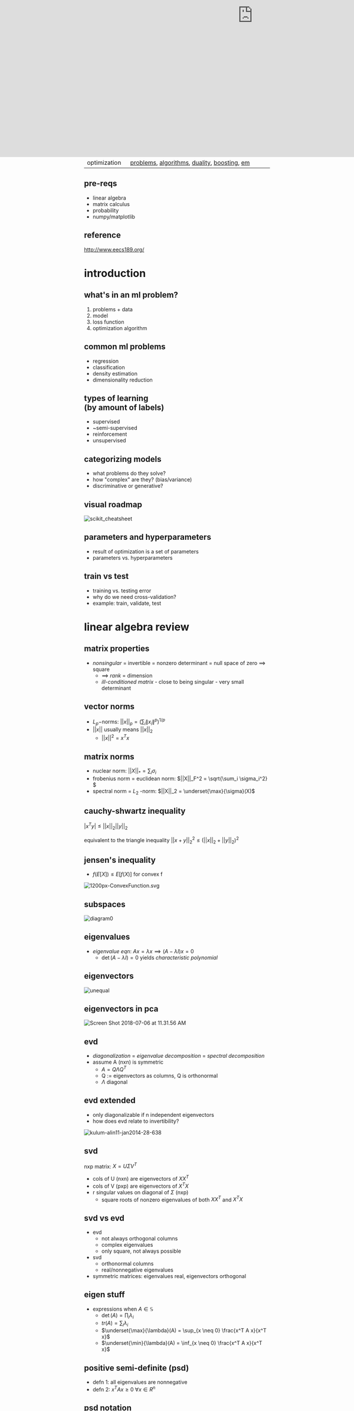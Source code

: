 ```yaml
---
title: ml slides
separator: '----'
verticalSeparator: '---'
highlightTheme: ir-black
typora-copy-images-to: ./assets_files
revealOptions:
    transition: 'slide'
	transitionSpeed: 'fast'
---
```


<h1> machine learning </h1>
*press esc to navigate slides*

**<a href="https://twitter.com/csinva_">@csinva_</a>**

[![](assets_files/GitHub-Mark-64px.png)](https://github.com/csinva/csinva.github.io/blob/master/_slides/ml_slides/slides.md)



## <div> </div>

| Section               | Topic              |
| -- | -- |
| general | [intro](https://csinva.github.io/pres/189/#/1), [linear algebra](https://csinva.github.io/pres/189/#/2), [gaussian](https://csinva.github.io/pres/189/#/6), [parameter estimation](https://csinva.github.io/pres/189/#/4), [bias-variance](https://csinva.github.io/pres/189/#/5) |
| regression | [lin reg](https://csinva.github.io/pres/189/#/3), [LS](https://csinva.github.io/pres/189/#/7), [kernels](https://csinva.github.io/pres/189/#/9), [sparsity](https://csinva.github.io/pres/189/#/20) |
| dim reduction | [dim reduction](https://csinva.github.io/pres/189/#/8)|
| classification | [discr. vs. generative](https://csinva.github.io/pres/189/#/13), [nearest neighbor](https://csinva.github.io/pres/189/#/19), [DNNs](https://csinva.github.io/pres/189/#/12), [log. regression](https://csinva.github.io/pres/189/#/14), [lda/qda](https://csinva.github.io/pres/189/#/15), [decision trees](https://csinva.github.io/pres/189/#/21), [svms](https://csinva.github.io/pres/189/#/17) |
| optimization | [problems](https://csinva.github.io/pres/189/#/10), [algorithms](https://csinva.github.io/pres/189/#/11), [duality](https://csinva.github.io/pres/189/#/18), [boosting](https://csinva.github.io/pres/189/#/22), [em](https://csinva.github.io/pres/189/#/16) |



## pre-reqs

- linear algebra
- matrix calculus
- probability
- numpy/matplotlib

## reference

http://www.eecs189.org/



# introduction

## what's in an ml problem?

1. problems + data
2. model
3. loss function
4. optimization algorithm

## common ml problems

- regression
- classification
- density estimation
- dimensionality reduction

## types of learning <br>(by amount of labels)

- supervised
- ~semi-supervised
- reinforcement
- unsupervised

## categorizing models

- what problems do they solve?
- how "complex" are they? (bias/variance)
- discriminative or generative?

## visual roadmap

![scikit_cheatsheet](assets_files/scikit_cheatsheet.png)

## parameters and hyperparameters

- result of optimization is a set of parameters
- parameters vs. hyperparameters

## train vs test

- training vs. testing error
- why do we need cross-validation?
- example: train, validate, test

# linear algebra review

## matrix properties

- *nonsingular* = invertible = nonzero determinant = null space of zero $\implies$ square
  - $\implies$ *rank* = dimension
  - *ill-conditioned matrix* - close to being singular - very small determinant

## vector norms

- $L_p-$norms: $||x||_p = (\sum_i \|x_i\|^p)^{1/p}$
- $||x||$ usually means $||x||_2$
  - $||x||^2 = x^Tx$


## matrix norms

- nuclear norm: $||X||_* = \sum_i \sigma_i$
- frobenius norm = euclidean norm: $||X||_F^2 =  \sqrt{\sum_i \sigma_i^2} $
- spectral norm = $L_2$ -norm: $||X||_2 = \underset{\max}{\sigma}(X)$

## cauchy-shwartz inequality

$|x^T y| \leq ||x||_2 ||y||_2$

equivalent to the triangle inequality $||x+y||_2^2 \leq (||x||_2 + ||y||_2)^2$

## jensen's inequality

- $f(E[X]) \leq E[f(X)]$ for convex f

![1200px-ConvexFunction.svg](assets_files/1200px-ConvexFunction.png)

## subspaces

![diagram0](assets_files/diagram0.svg)

## eigenvalues

- *eigenvalue eqn*: $Ax = \lambda x \implies (A-\lambda I)x=0$
  - $\det(A-\lambda I) = 0$ yields *characteristic polynomial*

## eigenvectors

![unequal](assets_files/unequal.png)

## eigenvectors in pca

![Screen Shot 2018-07-06 at 11.31.56 AM](assets_files/eigenvalues_transformed.jpg)

## evd

- *diagonalization* = *eigenvalue decomposition* = *spectral decomposition*
- assume A (nxn) is symmetric
  - $A = Q \Lambda Q^T$
  - Q := eigenvectors as columns, Q is orthonormal
  - $\Lambda$ diagonal

## evd extended

- only diagonalizable if n independent eigenvectors
- how does evd relate to invertibility?

![kulum-alin11-jan2014-28-638](assets_files/kulum-alin11-jan2014-28-638.jpg)

## svd
nxp matrix: $X=U \Sigma V^T$

- cols of U (nxn) are eigenvectors of $XX^T$
- cols of V (pxp) are eigenvectors of $X^TX$
- r singular values on diagonal of $\Sigma$ (nxp)
	- square roots of nonzero eigenvalues of both $XX^T$ and $X^TX$

## svd vs evd
- evd
  - not always orthogonal columns
  - complex eigenvalues
  - only square, not always possible
- svd
  - orthonormal columns
  - real/nonnegative eigenvalues
- symmetric matrices: eigenvalues real, eigenvectors orthogonal

## eigen stuff

- expressions when $A \in \mathbb{S}$
  - $\det(A) = \prod_i \lambda_i$
  - $tr(A) = \sum_i \lambda_i$
  - $\underset{\max}{\lambda}(A) = \sup_{x \neq 0} \frac{x^T A x}{x^T x}$
  - $\underset{\min}{\lambda}(A) = \inf_{x \neq 0} \frac{x^T A x}{x^T x}$

## positive semi-definite (psd)

- defn 1: all eigenvalues are nonnegative
- defn 2: $x^TAx \geq 0 \:\forall x \in R^n$ 

## psd notation

- vectors: $x \preceq y$ means x is less than y elementwise
- matrices: $X \preceq Y$ means $Y-X$ is PSD
  - $v^TXv \leq v^TYv \:\: \forall v$

## matrix calculus

- *gradient* vector $\nabla_x f(x)$- partial derivatives with respect to each element of function

## jacobian

function f: $\mathbb{R}^n \to \mathbb{R}^m$ 
*Jacobian matrix* : $$\mathbf J= \begin{bmatrix}    \dfrac{\partial \mathbf{f}}{\partial x_1} & \cdots & \dfrac{\partial \mathbf{f}}{\partial x_n} \end{bmatrix}$$

`$$= \begin{bmatrix}    \dfrac{\partial f_1}{\partial x_1} & \cdots & \dfrac{\partial f_1}{\partial x_n}\\   \vdots & \ddots & \vdots\\    \dfrac{\partial f_m}{\partial x_1} & \cdots & \dfrac{\partial f_m}{\partial x_n} \end{bmatrix}$$`

## hessian

function f: $\mathbb{R}^n \to \mathbb{R}$ 

`$$\mathbf H = \nabla^2 f(x)_{ij} = \frac{\partial^2 f(x)}{\partial x_i \partial x_j}$$` <div style="font-size: 23px;">
`$$= \begin{bmatrix}  \dfrac{\partial^2 f}{\partial x_1^2} & \dfrac{\partial^2 f}{\partial x_1\,\partial x_2} & \cdots & \dfrac{\partial^2 f}{\partial x_1\,\partial x_n} \\[2.2ex]  \dfrac{\partial^2 f}{\partial x_2\,\partial x_1} & \dfrac{\partial^2 f}{\partial x_2^2} & \cdots & \dfrac{\partial^2 f}{\partial x_2\,\partial x_n} \\[2.2ex]  \vdots & \vdots & \ddots & \vdots \\[2.2ex]  \dfrac{\partial^2 f}{\partial x_n\,\partial x_1} & \dfrac{\partial^2 f}{\partial x_n\,\partial x_2} & \cdots & \dfrac{\partial^2 f}{\partial x_n^2}\end{bmatrix}$$`
</div>

## nifty tricks

- `$x^TAx = tr(xx^TA) = \sum_{i, j} x_iA_{i, j} x_j$`
- $tr(AB)$ = sum of elementwise-products
- if X, Y symmetric, $tr(YX) = tr(Y \sum \lambda_i q_i q_i^T)$
- $A=UDV^T = \sum_i \sigma_i u_i v_i^T \implies A^{-1} = VD^{-1} U^T$

# linear regression

## regression
- what is regression?
- how does regression fit into the ml framework?

## feature engineering

- what is x?
- what is y?
- $\phi(x)$ can be treated like $x$

## lin. regression intuition 1

![1_yLeh6JjWHenfH4zFOA3HpQ](assets_files/1_yLeh6JjWHenfH4zFOA3HpQ.png)

## lin. regression setup

n = number of data points

d = dimension of each data point

`$$n\left\{\vphantom{\begin{bmatrix} X \\ \vdots \\. \end{bmatrix}}\right. \underbrace{ \begin{bmatrix} \vdots \\ y \\ \vdots \end{bmatrix}}_{\displaystyle 1}   = n\left\{\vphantom{\begin{bmatrix} X \\ \vdots \\. \end{bmatrix}}\right. \underbrace{ \begin{bmatrix} \vdots \\ \cdots X \cdots\\ \vdots \end{bmatrix}}_{\displaystyle d} \vphantom{\begin{bmatrix} X \\ \vdots\\c \end{bmatrix}} \underbrace{ \begin{bmatrix} \smash{\vdots} \\ w \\ \smash\vdots \end{bmatrix}}_{\displaystyle 1} \left.\vphantom{\begin{bmatrix} X \\ \smash \vdots \\. \end{bmatrix}}\right\}d$$`

## lin. regression intuition 2

![1_GT_lYlpF9e252-Rf6aQepw](assets_files/1_GT_lYlpF9e252-Rf6aQepw.jpeg)

## regularization

$\mathbf{\hat{y}} = \mathbf{X} \mathbf{\hat{w}}$

  

| Model | Loss |
| -- | -- |
|  OLS     | $\vert \vert y - \hat{y} \vert \vert^2$ |
| Ridge | $\vert \vert y - \hat{y} \vert \vert^2 + \lambda \vert\vert \hat w\vert\vert_2^2$ |
| Lasso | $\vert \vert y - \hat{y} \vert \vert^2 + \lambda \vert\vert \hat w\vert\vert_1$ |
| Elastic Net | $\vert \vert y - \hat{y} \vert \vert^2 + \lambda_1 \vert\vert \hat w\vert\vert_1+ \lambda_2\vert\vert \hat w\vert\vert_2^2$ |

## ols solution

- $\hat{w}_{OLS} = (X^TX)^{-1}X^Ty$
- 2 derivations: least squares, orthogonal projection

## ridge regression intuition

$\hat w_{RIDGE} = (X^TX \color{red}{+ \lambda I})^{-1}X^Ty$
![1d8XV](assets_files/1d8XV.png)



# parameter estimation

## probabilistic model

- assume a **true underlying model**
- ex. $Y_i \sim \mathcal N(\theta^TX_i, \sigma^2)$
- this is equivalent to $P(Y_i|X_i; \theta) = \mathcal N(\theta^TX_i, \sigma^2)$

## bayes rule

$\overbrace{p(\theta \vert x)}^{\text{posterior}} = \frac{\overbrace{p(x\vert\theta)}^{\text{likelihood}} \overbrace{p(\theta)}^{\text{prior}}}{p(x)}$
![bayes2](assets_files/bayes2.jpg)

## likelihood 

$\mathcal L = p(data | \theta)$~ product over all n examples
- $p(x|\theta)$?
- $p(y|x; \theta)$?
- $p(x, y | \theta)$?
- $\to$ depends on the problem + model

## mle - maximum likelihood estimation

- $\hat{\theta}_{MLE} = \underset{\theta}{\text{argmax}} \: \mathcal{L}$
- associated with *frequentist* school of thought

## how to do mle problems

- write likelihood (product of probabilities)
- usually take log to turn product into a sum
- take derivative and set to zero to maximize (assuming convexity)

## map - maximum a posteriori

- $\hat{\theta}_{MAP} = \underset{\theta}{argmax} \: p(\theta\vert x) = \underset{\theta}{argmax} \: p(x\vert \theta) p(\theta)  \\\ = \underset{\theta}{argmax} \: [ \log \: p(x\vert\theta) + \log \: p(\theta) ]$
  - $p(x)$ disappears because it doesn't depend on $\theta$
- associated with *bayesian* school of thought

## mle vs. map

- $\hat{\theta}_{MLE} = \underset{\theta}{argmax} \: \overbrace{p(x|\theta)}^{\text{likelihood}}$
- $\hat{\theta}_{MAP} = \underset{\theta}{argmax} \: \overbrace{p(\theta\vert x)}^{\text{posterior}} = \underset{\theta}{argmax} \: p(x\vert \theta) \color{cadetblue}{\overbrace{p(\theta)}^{\text{prior}}}$
  - ```$\hat{\theta}_{\text{Bayes}} = E_\theta \: p(\theta|x) $```

# bias-variance tradeoff

## intuition 1

![bias-and-variance](assets_files/bias-and-variance.jpg)

## intuition 2

![fittings](assets_files/fittings.jpg)

## bias

- bias of a model: $E[\hat{f}(x) - f(x)]$
  - expectation over drawing new training sets from same distr.
- could also have bias of a point estimate: $E[\hat{\theta} - \theta]$

## variance

- "estimation error"
- variance of a model: $V[\hat{f}(x)] = E\left[\big(\hat{f}(x) - E[\hat{f}(x)]\big)^2\right]$
  - expectation over training sets with fixed x

## bias-variance trade-off

- mean-squared error of model: $E[(\hat{f}(x) - f(x))^2]$
  - = bias$^2$ + variance
  - = $E[\hat{f}(x) - f(x)]^2$ + $E[(\hat{f(x)} - E[\hat{f(x)}])^2]$

![biasvariance](assets_files/biasvariance.png)

# multivariate gaussian

## definitions

- $p(x\vert\mu, \Sigma) = \frac{1}{(2\pi )^{n/2} \vert\Sigma\vert^{1/2}} \exp\left[ -\frac{1}{2} (x-\mu)^T \Sigma^{-1} (x-\mu) \right]$
  - $\mu$ is mean vector
  - $\Sigma$ is covariance matrix

![MultivariateNormal](assets_files/MultivariateNormal.png)

## understanding $\Sigma$

![main-qimg-988175a0da2cb7674391d43a2edab558](assets_files/main-qimg-988175a0da2cb7674391d43a2edab558.png)

## understanding $\Sigma^{-1}$

![slide_11](assets_files/slide_11.jpg)

## mle gaussian estimation

- $\hat \mu,  \hat \Sigma = argmax \:  P(x_1, ..., x_n|\mu, \Sigma)$
- $\hat \mu = \frac{1}{n} \sum x_i$
- $\hat \Sigma = \frac{1}{n} \sum (x_ i - \hat \mu)(x_i - \hat \mu)^T$

# advanced linear least squares

## weighted least squares

- weight certain points more $\omega_i$
- $\hat{w}_\text{wls} = argmin \left( \sum \omega_i (y_i - x_i^T w)^2\right)$
- $= (X^T\Omega X)^{-1}X^T\Omega y$

## generalized least squares

- noise variables are not independent

![Heteroscedasticity](assets_files/Heteroscedasticity.jpg)

## overview

![Screen Shot 2018-06-24 at 7.40.57 PM](assets_files/ols_table.png)

## total LS intuition

add i.i.d. gaussian noise in x and y - regularization

![Screen Shot 2018-06-29 at 4.08.09 PM](assets_files/tls.png)

## total LS solution

- $\hat{w}_{TLS} = (X^TX - \sigma^2 I)^{-1}X^Ty$
  - here, $\sigma$ is last singular value of $[X \: y]$

# dimensionality reduction

## pca intuition

orthogonal dimensions that maximize variance of $X$

![pca](assets_files/pca.png)

## pca in python

```python
X -= np.mean(X, axis=0) #zero-center data (nxd) 
cov = np.dot(X.T, X) / X.shape[0] #get cov. matrix (dxd) 
U, D, V = np.linalg.svd(cov) #compute svd, (all dxd) 
X_2d = np.dot(X, U[:, :2]) #project in 2d (nx2)
```

## pca in practice

- eigenvalue represents prop. of explained variance: $\sum \lambda_i = tr(\Sigma) = \sum Var(X_i)$	
- use svd
- adaptive PCA is faster (sequential)

## cca

- linearly independent dimensions that maximize correlation between $X, Y$
- invariant to scalings / affine transformations of X, Y

  ![cca](assets_files/cca.jpg)

## correlations

![correlations](assets_files/correlations.png)

# kernels

## why are kernels useful?

![data_2d_to_3d_hyperplane](assets_files/data_2d_to_3d_hyperplane.png)

## ex. ridge regression

- reformulate the problem to be computationally efficient + nonlinear
  - matrix inversion is ~$O(dim^3)$
- $\hat{w} = (\color{red}{\underbrace{X^TX}_{dxd}} + \lambda I)^{-1}X^Ty$ ~ faster when $\color{red}{d << n}$
- $\hat{w} = X^T(\color{red}{\underbrace{XX^T}_{nxn}} + \lambda I)^{-1}y$ ~ faster when $\color{red}{n << d}$

## kernels

![Screen Shot 2018-06-24 at 9.53.55 PM](assets_files/kernels.png)

- $\phi_i^T\phi_j = \phi(x_i)^T \phi(x_j)$

## ex. kernel ridge regression

- linear kernel: $\widehat{w} = X^T(XX^T + \lambda I)^{-1}y$ 
- generic kernel: $\widehat{w} = \mathbf \phi^T(\mathbf \phi\mathbf \phi^T + \lambda I)^{-1}y$ 
  - at test time, $\widehat{y}(x) = \phi(x) \mathbf \phi^T(\mathbf \phi\mathbf \phi^T + \lambda I)^{-1}y$
  - only requires kernel products! 

## kernel trick ex.

- $\mathbf{x} = [x_1, x_2]$
- $\phi(\mathbf x) = \begin{bmatrix} x_1^2 & x_2^2 &\sqrt{2}x_1x_2 & \sqrt{2}x_1 & \sqrt{2}x_2 &1\end{bmatrix}^T $

`$k(\mathbf{x}, \mathbf{z}) = \underbrace{\phi(\mathbf x)^T \phi (\mathbf z)}_{\text{O(augmented feature space)}} = \underbrace{(\mathbf x^T \mathbf z+ 1)^2}_{\text{O(original feature space + log(degree))}}$`
- another ex. rbf kernel: $k(\mathbf x, \mathbf z) = \exp(-\gamma \vert \vert \mathbf x - \mathbf z \vert \vert ^2 )$


## different from kernel regression...

- note, what discussed here is different from the nonparametric technique of kernel regression: 
- ```$\widehat{y}_h(x)=\frac{\sum_{i=1}^n K_h(x-x_i) y_i}{\sum_{j=1}^nK_h(x-x_j)} $```
  - K is a kernel with a bandwidth h

# optimization problems

## overview

- minimizing things
- ex. $\underset{\theta}{arg min} \: \sum \big(y_i - f(x_i; \theta)\big)^2$

![loss_surfaces](assets_files/loss_surfaces.jpg)

## convexity

- Hessian $\nabla^2 f(x) \succeq 0 \: \forall x$

- $f(x_2) \geq f(x_1) + \nabla f(x_1) (x_2 - x_1)$


## convexity continued

$\color{purple}{t f(x_1) + (1-t) f(x_2)} \geq f(tx_1 + (1-t)x_2)$

![1200px-ConvexFunction.svg](assets_files/1200px-ConvexFunction.png)

## strong convexity + smoothness

$0 \preceq \underset{\text{strong convexity}}{mI} \preceq \nabla^2 f(x) \preceq \underset{\text{smoothness}}{MI}$

![bounds](assets_files/bounds.jpg)

## smoothness

M-smooth = Lipschitz continuous gradient: $||\nabla f(x_2) - \nabla f(x_1)|| \leq M||x_2-x_1||\quad \forall x_1,x_2$

| Lipschitz continuous f | M-smooth |
| :-- | --:- |
|  	![lipschitz_continuous_func](assets_files/lipschitz_continuous_func.gif) | ![lipschitz](assets_files/lipschitz.jpg)  |


# optimization algorithms

## gradient descent

![0_QwE8M4MupSdqA3M4](assets_files/0_QwE8M4MupSdqA3M4.png)

## when do we stop?

- validation error stops changing
- changes become small enough

## stochastic gradient descent

![stochastic-vs-batch-gradient-descent](assets_files/stochastic-vs-batch-gradient-descent.png)



## [momentum demo](https://distill.pub/2017/momentum/)

- $$\theta^{(t+1)} = \theta^{(t)} - \alpha_t \nabla f(\theta^{(t)}) + \color{cornflowerblue}{\underset{\text{momentum}}{\beta_t (f(\theta^{(t)}) - f(\theta^{(t-1)}))}}$$

  <div class="divmomentum">
      <iframe class="iframemomentum" src="https://distill.pub/2017/momentum/" scrolling="no" frameborder="no" style="position:absolute; top:-165px; left: -25px; width:1420px; height: 768px"></iframe>
  </div>


## newton-raphson

![slide_8](assets_files/slide_8.jpg)
- apply to find roots of **f'(x)**: $\theta^{(t+1)} = \theta^{(t)} - \nabla^2 f(\theta^{(t)})^{-1}\nabla f(\theta^{(t)})$

## gauss-newton

- modify newton's method assuming we are minimizing nonlinear least squares
- $\theta^{(t+1)} = \theta^{(t)} - \nabla^2 f(\theta^{(t)})^{-1}\nabla f(\theta^{(t)})$
- $\theta^{(t+1)} = \theta^{(t)} + \color{cadetblue}{(J^TJ)}^{-1} \color{cadetblue}{J^T\Delta y}$ $\quad J$ is the Jacobian

# neural nets

## surprisingly effective

- it predicts: vision, audio, text, ~rl
- it's flexible: little/no feature engineering
- it generalizes, despite having many parameters

## perceptron

![perceptron](assets_files/perceptron.png) ![perceptron-1](assets_files/perceptron-1.gif)

## training a perceptron

- loss function: $L(x, y; w) = (\hat{y} - y)^2$
- goal: $\frac{\partial L}{\partial w_i}$ for all weights
- calculate efficiently with backprop

## [backprop demo](https://google-developers.appspot.com/machine-learning/crash-course/backprop-scroll/)

also see [nn demo playground](https://playground.tensorflow.org/#activation=tanh&batchSize=10&dataset=circle&regDataset=reg-plane&learningRate=0.03&regularizationRate=0&noise=0&networkShape=4,2&seed=0.63885&showTestData=false&discretize=false&percTrainData=50&x=true&y=true&xTimesY=false&xSquared=false&ySquared=false&cosX=false&sinX=false&cosY=false&sinY=false&collectStats=false&problem=classification&initZero=false&hideText=false)


## going deeper

![1_gccuMDV8fXjcvz1RSk4kgQ](assets_files/1_gccuMDV8fXjcvz1RSk4kgQ.png)



## coding DNNs in numpy

```python
from numpy import exp, array, random
X = array([[0, 0, 1], [1, 1, 1], [1, 0, 1], [0, 1, 1]])
Y = array([[0, 1, 1, 0]]).T
w = 2 * random.random((3, 1)) - 1
for iteration in range(10000):
    Yhat = 1 / (1 + exp(-(X @ w)))
    w += X.T @ (Y - Yhat) * Yhat * (1 - Yhat)
print(1 / (1 + exp(-(array([1, 0, 0] @ w))))
```



## coding DNNs in advanced numpy

```python
import tensorflow as tf
import torch
```

## cnns

![cnns](assets_files/cnns.gif)

## cnns 2

![cnn2](assets_files/cnn2.jpeg)

## rnns

![RNN-longtermdependencies](assets_files/RNN-longtermdependencies.png)

## connection to the brain?

![30124068_2022213811328985_1877822313844441088_o](assets_files/30124068_2022213811328985_1877822313844441088_o.png)

# discriminative vs. generative

## definitions

![discriminative_vs_generative](assets_files/discriminative_vs_generative.png)

- discriminative: $p(y|x)$
- generative: $p(x, y) = p(x|y) p(y)$

## sorting models

<div style='float:left;width:32%;' class='centered'>

<strong> generative </strong> </br>

bayes classifier </br>

hmms </br>

lda/qda </br>

</div>

<div style='float:right;width:32%;'>
<strong> discriminative </strong> </br>

linear regression </br>

svms </br>

nearest neighbor </br>

decision trees / random forests </br>

</div>

## bayes classifier

- risk: $\mathbb E_{(X,Y)}[L(f(x), y) ] = \sum_x p(x) \sum_y L(f(x), y) p(y|x)$
- bayes classifier: $f^*(x) = \underset{y}{argmin} \: \underset{y}{\sum} \:L(y, y') p(y'|x)$
  - given x, pick y that minimizes risk

## bayes classifier example

- with 0-1 error: $f^*(x) = \underset{y}{argmax} \: p(y|x) = \underset{y}{argmax} \: p(x|y) \cdot p(y)$
  - let y be sentiment (positive or negative)
  - let x be words 

# logistic regression

## definitions

![Exam_pass_logistic_curve](assets_files/Exam_pass_logistic_curve.jpeg)

- $\sigma(z) = \frac{1}{1+e^{-z}}$
- $P(\hat{Y}=1|x; w) = \sigma(w^Tx)$
  - threshold to predict
  - not really regression

## comparison with OLS

![VVtRW](assets_files/VVtRW.png)

![nEC4H](assets_files/nEC4H.png)

## loss functions

- log-loss = cross-entropy: $-\sum_x p(x) \: log \: q(x)$
  - $p(x)$ true $y$
  - $q(x)$ predicted probability of y
- corresponds to MLE for Bernoulli

![Screen Shot 2018-07-02 at 11.26.42 AM](assets_files/loss.png)

## multiclass

- one-hot encoding: $[1, 0, 0]$, $[0, 1, 0]$, $[0, 0, 1]$
- softmax function: $\sigma(\mathbf{z})_i = \frac{\exp(z_i)}{\sum_j \exp z_j}$
- loss function still cross-entropy

![multihierarchy](assets_files/multihierarchy.png)

## training

- no closed form, but convex loss $\implies$ convex optimization!
  - minimize loss on cross-entropy (where p(x) is modelled by sigmoid)
  - or maximize likelihood

# gaussian discriminant analysis

## generative model

![comparisons](assets_files/comparisons.png)

## assumptions

- $\hat{y} = \underset{y}{\text{argmax}} \: p(y|\mathbf{x}) = \underset{y}{\text{argmax}} \: P(\mathbf{x}|y)p(y)$
  - $P(\mathbf{x}|y)\sim \mathcal N (\mathbf \mu_y, \Sigma_y)$: there are |Y| of these
  - $p(y) = \frac{n_y}{n}$: 1 of these

## lda vs. log. regression

- differences
  - generative
  - treats each class independently
- same
  - form for posterior (sigmoid / softmax)

## dimensionality reduction

![lda_1](assets_files/lda_1.png)



## multiclass lda vs. qda

![Screen Shot 2018-07-21 at 10.41.16 AM](assets_files/multiclass.png)

# em

## k-means (2d)

![k-means](assets_files/k-means.gif)

## mixture of gaussians (2d)



![](assets_files/inside-cluster-em.gif)![](assets_files/ad8e9b45e3d01deef10f0cc07ec22144c3c631b3.gif)



## mixture of gaussians (1d)

![mixture-iterations](assets_files/mixture-iterations.gif)

## EM

want to maximize *complete log-likelihood* $l (\theta; x, z) = log \: p(x,z\|\theta)$ but don't know latent z
- *expectation step* - values of z filled in
- *maximization step* - parameters are adjusted based on z

## simplifying the math

$x$: observed vars, $z$: latent vars, $q$: assignments to z

- E: $q^{(t+1)} (z|x) = \underset{q}{argmin} \: D(q||\theta^{(t)})$
  - lower bound on complete log-likelihood (pf: Jensen's inequality)
- M: $\theta^{(t+1)} = \underset{\theta}{argmin} \: D(q^{(t+1)} || \theta)$

# svms

[note 20](http://www.eecs189.org/static/notes/n20.pdf) is good

## perceptron/logistic reg. problems

![Screen Shot 2018-07-02 at 3.37.07 PM](assets_files/lin_sep.png)

- doesn't find best solution
- unstable when data not linearly separable

## what's w?

```$\hat{y} =\begin{cases}   1 &\text{if } w^Tx +b \geq 0 \\ -1 &\text{otherwise}\end{cases}$```

![svm_w](assets_files/svm_w.png)

## how far are points?

decision boundary: {$x: w^Tx - b = 0$}

$D = \frac{|w^T(z-x_0)|}{||w||_2} = \frac{|w^Tz-b|}{||w||_2}$

![svm_proj](assets_files/svm_proj.png)

## hard margin intuition

```$\begin{align} \underset{m, w, b}{\max} \quad &m \\ s.t. \quad &y_i \frac{(w^Tx_i-b)}{||w||_2} \geq m \: \forall i\\ &m \geq 0\end{align}$```

## hard margin formulation

- let $m = 1 / ||w||_2 \implies$unique soln

```$\underset{w, b}{\min}\quad \frac{1}{2} ||w||_2^2 \\s.t. \quad y_i (w^Tx_i - b) \geq 1\: \forall i$```

## ${\color{cadetblue}{\text{soft}}}$ margin

```$\begin{align}\underset{w, b, \color{cadetblue}\xi}{\min}\quad &\frac{1}{2} ||w||_2^2 \color{cadetblue}{+C\sum_i \xi_i}\\s.t. \quad &y_i (w^Tx_i + b) \geq 1 \color{cadetblue}{-\xi_i}\: \forall i\\ &\color{cadetblue}{\xi_i \geq 0 \: \forall i}\end{align}$```

![errs](assets_files/errs.png)

## binary classification

can rewrite by absorbing $\xi$ constraints

$\underset{w, b}{\min} \quad \frac{1}{2}||w||^2 + C\sum_i \max(1-y_i(w^Tx_i - b), 0)$

## summarizing models

![losses](assets_files/losses.png)

- svm: hinge loss
- log. regression: log loss
- perceptron: perceptron loss



## binary classification

| Model               | $\mathbf{\hat{\theta}}$ objective (minimize)                 |
| -- | -- |
| Perceptron          | $\sum_i \max(0,  -y_i \cdot \theta^T x_i)$                   |
| Linear SVM          | $\theta^T\theta + C \sum_i \max(0,1-y_i \cdot \theta^T x_i)$ |
| Logistic regression | $\theta^T\theta + C \sum_i \log[1+\exp(-y_i \cdot \theta^T x_i)]$ |

# duality

## problem

<div style='float:left;width:30%;' class='centered'>

<h3> primal </h3>
```$p^* = \min \: f_0 (x) \\ s.t. \: f_i(x) \leq 0 \\ h_i(x) = 0$```

</div>

<div style='float:right;width:65%;'>

<h3> dual </h3>
```$d^* = \underset{\lambda, \nu}{\max} \: \overbrace{\underset{x}{\inf} \: \underbrace{f_0(x) + \sum \lambda_i f_i(x) + \sum \nu_i h_i(x)}_{\text{Lagrangian} \: L(x, \lambda, \nu)}}^{\text{dual function} \: g(\lambda, \nu)} \\s.t. \: \lambda \succeq 0\\$```

</div>

## comments

- *dual function* $g(\lambda, \nu)$ always concave
  - $\lambda \succeq 0 \implies g(\lambda, \nu) \leq p^*$

- $(\lambda, \nu)$ *dual feasible* if
  1. $\lambda \succeq 0$
  2. $(\lambda, \nu) \in dom \: g$

## duality

- *weak duality*: $d^\ast \leq p^*$

  - *optimal duality gap*: $p^\ast - d^*$

- *strong duality*: $d^\ast = p^\ast$ ~ requires more than convexity

# nearest neighbor

## intuition

![Screen Shot 2018-07-03 at 12.14.53 AM](assets_files/knn.png)

## comments

- no training, slow testing
- nonparametric: huge memory
- how to pick distance?
- poor in high-dimensions
- theoretical error rate

# sparsity

```$\underset{w}{\min} \quad ||Xw-y||_2^2\\s.t.\quad||w||_0 \leq k$```

## constrained form

<div style='float:left;width:45%;' class='centered'>

lasso: ```$\underset{w}{\min} \quad ||Xw-y||_2^2\\s.t.\quad\color{cadetblue}{||w||_1} \leq k$```

</div>

<div style='float:right;width:45%;'>

ridge: ```$\underset{w}{\min} \quad ||Xw-y||_2^2\\s.t.\quad\color{cadetblue}{||w||_2} \leq k$```

</div>


![Screen Shot 2018-07-03 at 9.16.55 AM](assets_files/constrained.png)

## dual form

lasso: $\underset{w}{\min} \quad ||Xw-y||_2^2 + \color{cadetblue}{ \lambda ||w||_1}$

- $\color{cadetblue}{\Delta = \lambda}$

ridge: $\underset{w}{\min} \quad ||Xw-y||_2^2 + \color{cadetblue}{\lambda ||w||_2^2}$

- $\color{cadetblue}{\Delta = 2 \lambda w}$

## lasso optimization

- coordinate descent: requires jointly convex
  - closed form for each $w_i$
  - iterate, might re-update $w_i$

## matching pursuit

- start with all 0s
- iteratively choose/update $w_i$ to minimize $||y-Xw||^2$

![Screen Shot 2018-07-03 at 9.51.10 AM](assets_files/pursuit.png)

## orthogonal matching pursuit

- at each step, update all nonzero weights

# decision trees / random forests

## decision tree intuition

![decision](assets_files/decision.png)

## training

- greedy - use metric to pick attribute
  - split on this attribute then repeat
  - high variance

## information gain

maximize H(parent) - [weighted average] $\cdot$ H(children)

- often picks too many attributes

![c50](assets_files/c50.png)


## info theory

- maximize $I(X; Y) \equiv$ minimize $H(Y|X)$

![entropy-venn-diagram](assets_files/entropy-venn-diagram.png)

## split functions
- info gain (approximate w/ gini impurity)
- misclassification rate
- (40-40);  could be: (30-10, 10-30), (20-40, 20-0)

![errs-0983654](assets_files/errs-0983654.png)

## stopping

- depth
- metric
- node proportion
- pruning

## random forests

- multiple classifiers
- *bagging* = *bootstrap aggregating*: each classifier uses subset of datapoints
- *feature randomization*: each split uses subset of features

![rf](assets_files/rf.png)

## random forest voting

- consensus
- average
- *adaboost*

## regression tree

- stop splitting at some point and apply linear regression

## other values

- missing values - fill in with most common val / probabilistically
- continuous values - split on thresholds

# boosting

sequentially train many *weak learners* to approximate a function

## adaboost

- initialize weights to 1/n
- iterate
  - classify weighted points
  - re-weight points to emphasize errors
- finally, output error-weighted sum of weak learners

## adaboost comments

- derived using exponential loss risk minimization (freund and schapire)
- test error can keep decreasing once training error is at 0

## gradient boosting

- weak learners applied in sequence
- subtract gradient of loss with respect to current total model
  - for squared loss, just the residual
- models need not be differentiable

## xgboost

- very popular implementation of gradient boosting
- fast and efficient